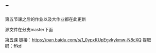 # -
第五节课之后的作业以及大作业都在此更新

源文件在分支master下面

第五课
链接：https://pan.baidu.com/s/1_0ypxKUpEgvkykmw-N8cXQ 
提取码：ffkd
